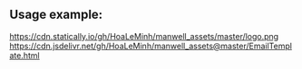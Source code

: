 ## Usage example:

https://cdn.statically.io/gh/HoaLeMinh/manwell_assets/master/logo.png
https://cdn.jsdelivr.net/gh/HoaLeMinh/manwell_assets@master/EmailTemplate.html
